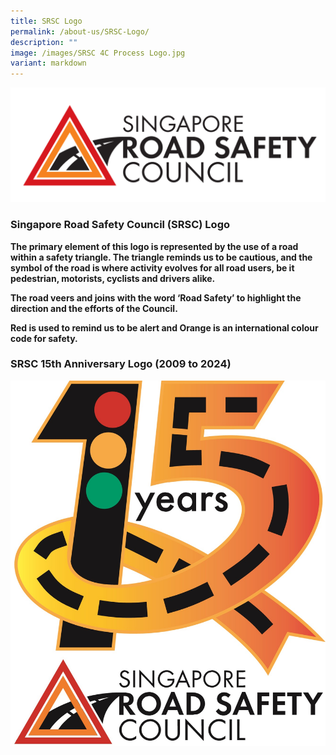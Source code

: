 ```yaml
---
title: SRSC Logo
permalink: /about-us/SRSC-Logo/
description: ""
image: /images/SRSC 4C Process Logo.jpg
variant: markdown
---
```

![](/images/SRSC%204C%20Process%20Logo.jpg)

### Singapore Road Safety Council (SRSC) Logo


**The primary element of this logo is represented by the use of a road within a safety triangle. The triangle reminds us to be cautious, and the symbol of the road is where activity evolves for all road users, be it pedestrian, motorists, cyclists and drivers alike.**

**The road veers and joins with the word ‘Road Safety’ to highlight the direction and the efforts of the Council.**

**Red is used to remind us to be alert and Orange is an international colour code for safety.**

### SRSC 15th Anniversary Logo (2009 to 2024)

![](/images/SRSC_15th_Anniversary_Logo.jpg)

